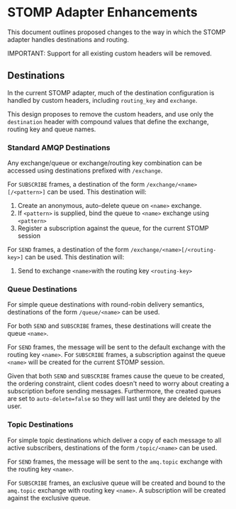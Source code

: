 # STOMP Adapter Enhancements

This document outlines proposed changes to the way in which the STOMP adapter handles destinations and routing.

IMPORTANT: Support for all existing custom headers will be removed. 

## Destinations 

In the current STOMP adapter, much of the destination configuration is handled by custom headers, including `routing_key` and `exchange`. 

This design proposes to remove the custom headers, and use only the `destination` header with compound values that define the exchange, routing key and queue names.

### Standard AMQP Destinations

Any exchange/queue or exchange/routing key combination can be accessed using destinations prefixed with `/exchange`.

For `SUBSCRIBE` frames, a destination of the form `/exchange/<name>[/<pattern>]` can be used. This destination will:

1. Create an anonymous, auto-delete queue on `<name>` exchange.
2. If `<pattern>` is supplied, bind the queue to `<name>` exchange using `<pattern>`
3. Register a subscription against the queue, for the current STOMP session

For `SEND` frames, a destination of the form `/exchange/<name>[/<routing-key>]` can be used. This destination will:

1. Send to exchange `<name>`with the routing key `<routing-key>`

### Queue Destinations

For simple queue destinations with round-robin delivery semantics, destinations of the form `/queue/<name>` can be used.

For both `SEND` and `SUBSCRIBE` frames, these destinations will create the queue `<name>`.

For `SEND` frames, the message will be sent to the default exchange with the routing key `<name>`. For `SUBSCRIBE` frames, a subscription against the queue `<name>` will be created for the current STOMP session.

Given that both `SEND` and `SUBSCRIBE` frames cause the queue to be created, the ordering constraint, client codes doesn't need to worry about creating a subscription before sending messages. Furthermore, the created queues are set to `auto-delete=false` so they will last until they are deleted by the user. 

### Topic Destinations

For simple topic destinations which deliver a copy of each message to all active subscribers, destinations of the form `/topic/<name>` can be used.

For `SEND` frames, the message will be sent to the `amq.topic` exchange with the routing key `<name>`. 

For `SUBSCRIBE` frames, an exclusive queue will be created and bound to the `amq.topic` exchange with routing key `<name>`. A subscription will be created against the exclusive queue.
